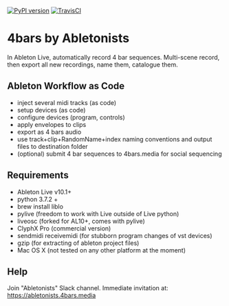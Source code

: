[![PyPI version](https://badge.fury.io/py/fourbars.svg)](https://badge.fury.io/py/fourbars)   [![TravisCI](https://api.travis-ci.com/styk-tv/4bars.svg)](https://travis-ci.com/styk-tv/4bars) 


# 4bars by Abletonists
In Ableton Live, automatically record 4 bar sequences. Multi-scene record, then export all new recordings, name them, catalogue them.

## Ableton Workflow as Code
- inject several midi tracks (as code)
- setup devices (as code)
- configure devices (program, controls)
- apply envelopes to clips
- export as 4 bars audio
- use track+clip+RandomName+index naming conventions and output files to destination folder
- (optional) submit 4 bar sequences to 4bars.media for social sequencing

## Requirements
- Ableton Live v10.1+
- python 3.7.2 +
- brew install liblo 
- pylive (freedom to work with Live outside of Live python)
- liveosc (forked for AL10+, comes with pylive)
- ClyphX Pro (commercial version)
- sendmidi receivemidi (for stubborn program changes of vst devices)
- gzip (for extracting of ableton project files)
- Mac OS X (not tested on any other platform at the moment)

## Help
Join "Abletonists" Slack channel. Immediate invitation at: https://abletonists.4bars.media
